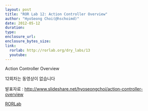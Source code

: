```yaml
---
layout: post
title: "ROR Lab 12: Action Controller Overview"
author: "HyoSeong Choi(@hschoimd)"
date: 2012-05-12
duration: 
type: 
enclosure_url: 
enclosure_bytes_size: 
link:
  rorlab: http://rorlab.org/dry_labs/13
  youtube: 
---
```


<p>Action Controller Overview</p>

<p>12회차는 동영상이 없습니다</p>

<p>발표자료 : <a href="http://www.slideshare.net/hyoseongchoi/action-controller-overview">http://www.slideshare.net/hyoseongchoi/action-controller-overview</a></p>

<div class="btn-group">
  <a class="btn btn-default btn-xs" href="{{ page.link.rorlab }}">RORLab</a>
</div>